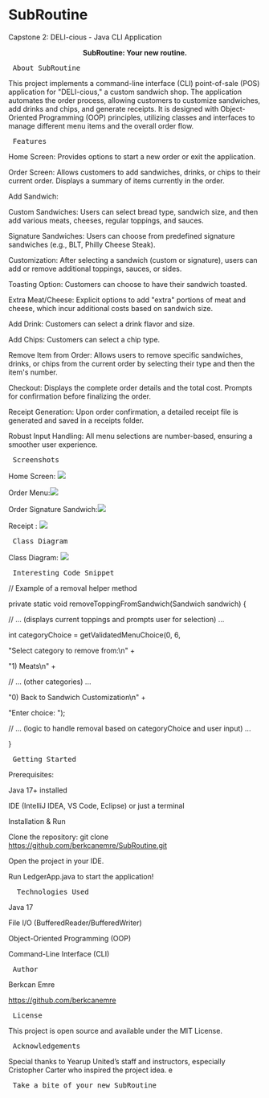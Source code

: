 # SubRoutine
Capstone 2: DELI-cious - Java CLI Application

<p align="center"><strong>SubRoutine: Your new routine.</strong></p>

<p align="center"> <pre> About SubRoutine </pre> 
This project implements a command-line interface (CLI) point-of-sale (POS) application for "DELI-cious," a custom sandwich shop. 
The application automates the order process, allowing customers to customize sandwiches, add drinks and chips, and generate receipts. 
It is designed with Object-Oriented Programming (OOP) principles, utilizing classes and interfaces to manage different menu items and the overall order flow.
<p align="center"> <pre> Features  </pre> 

Home Screen: Provides options to start a new order or exit the application.

Order Screen: Allows customers to add sandwiches, drinks, or chips to their current order. Displays a summary of items currently in the order.

Add Sandwich:

Custom Sandwiches: Users can select bread type, sandwich size, and then add various meats, cheeses, regular toppings, and sauces.

Signature Sandwiches: Users can choose from predefined signature sandwiches (e.g., BLT, Philly Cheese Steak).

Customization: After selecting a sandwich (custom or signature), users can add or remove additional toppings, sauces, or sides.

Toasting Option: Customers can choose to have their sandwich toasted.

Extra Meat/Cheese: Explicit options to add "extra" portions of meat and cheese, which incur additional costs based on sandwich size.

Add Drink: Customers can select a drink flavor and size.

Add Chips: Customers can select a chip type.

Remove Item from Order: Allows users to remove specific sandwiches, drinks, or chips from the current order by selecting their type and then the item's number.

Checkout: Displays the complete order details and the total cost. Prompts for confirmation before finalizing the order.

Receipt Generation: Upon order confirmation, a detailed receipt file is generated and saved in a receipts folder.

Robust Input Handling: All menu selections are number-based,  ensuring a smoother user experience.
<p align="center"> <pre> Screenshots  </pre>

Home Screen: ![](src/main/resources/Screensots/img_1.png)

Order Menu:![](src/main/resources/Screensots/img_2.png)

Order Signature Sandwich:![](src/main/resources/Screensots/img_3.png)

Receipt : ![](src/main/resources/Screensots/img_4.png)


<p align="center"> <pre> Class Diagram  </pre>

Class Diagram: ![](src/main/resources/Screensots/img_5.png)

<p align="center"> <pre> Interesting Code Snippet  </pre>

// Example of a removal helper method

private static void removeToppingFromSandwich(Sandwich sandwich) {

// ... (displays current toppings and prompts user for selection) ...

int categoryChoice = getValidatedMenuChoice(0, 6,

"Select category to remove from:\n" +

"1) Meats\n" +

// ... (other categories) ...

"0) Back to Sandwich Customization\n" +

"Enter choice: ");

// ... (logic to handle removal based on categoryChoice and user input) ...

}
<p align="center"> <pre> Getting Started  </pre>
Prerequisites:

Java 17+ installed

IDE (IntelliJ IDEA, VS Code, Eclipse) or just a terminal

Installation & Run

Clone the repository:
git clone https://github.com/berkcanemre/SubRoutine.git

Open the project in your IDE.

Run LedgerApp.java to start the application!

<p align="center"> <pre>  Technologies Used </pre>

Java 17

File I/O (BufferedReader/BufferedWriter)

Object-Oriented Programming (OOP)

Command-Line Interface (CLI)

<p align="center"> <pre> Author </pre>

Berkcan Emre

https://github.com/berkcanemre

<p align="center"> <pre> License </pre>

This project is open source and available under the MIT License.

<p align="center"> <pre> Acknowledgements </pre>

Special thanks to Yearup United’s staff and instructors, especially Cristopher Carter who inspired the project idea.
e
<p align="center"> <pre> Take a bite of your new SubRoutine </pre>
